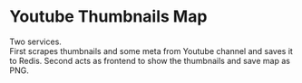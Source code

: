 # Youtube Thumbnails Map

Two services.\
First scrapes thumbnails and some meta from Youtube channel and saves it to Redis.
Second acts as frontend to show the thumbnails and save map as PNG.
